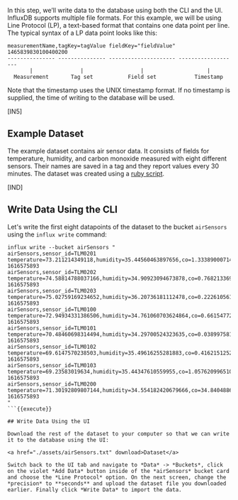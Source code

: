 In this step, we’ll write data to the database using both the CLI and the UI. InfluxDB supports multiple file formats. For this example, we will be using Line Protocol (LP), a text-based format that contains one data point per line. The typical syntax of a LP data point looks like this:

```
measurementName,tagKey=tagValue fieldKey="fieldValue" 1465839830100400200
--------------- --------------- --------------------- -------------------
       |               |                  |                    |
  Measurement       Tag set           Field set            Timestamp
```
Note that the timestamp uses the UNIX timestamp format. If no timestamp is supplied, the time of writing to the database will be used.

[IN5]

## Example Dataset

The example dataset contains air sensor data. It consists of fields for temperature, humidity, and carbon monoxide measured with eight different sensors. Their names are saved in a tag and they report values every 30 minutes. The dataset was created using a [ruby script](https://github.com/influxdata/influxdb2-sample-data).

[IND]


## Write Data Using the CLI

Let's write the first eight datapoints of the dataset to the bucket `airSensors` using the `influx write` command:

```
influx write --bucket airSensors "
airSensors,sensor_id=TLM0201 temperature=73.211214349118,humidity=35.44560463897656,co=1.3338900071411675 1616575893
airSensors,sensor_id=TLM0202 temperature=74.58814788037166,humidity=34.90923094673878,co=0.7682133692653247 1616575893
airSensors,sensor_id=TLM0203 temperature=75.02759169234652,humidity=36.20736181112478,co=0.2226105613964045 1616575893
airSensors,sensor_id=TLM0100 temperature=72.94934331386506,humidity=34.761060703624864,co=0.6615477265453658 1616575893
airSensors,sensor_id=TLM0101 temperature=70.48460698314494,humidity=34.29700524323635,co=0.038997581270328284 1616575893
airSensors,sensor_id=TLM0102 temperature=69.6147570238503,humidity=35.49616255281883,co=0.4162151252758595 1616575893
airSensors,sensor_id=TLM0103 temperature=69.23583019634,humidity=35.44347610559955,co=1.057620996510558 1616575893
airSensors,sensor_id=TLM0200 temperature=71.30192809807144,humidity=34.554182420679666,co=34.8404886921331 1616575893
"
```{{execute}}

## Write Data Using the UI

Download the rest of the dataset to your computer so that we can write it to the database using the UI:

<a href="./assets/airSensors.txt" download>Dataset</a>

Switch back to the UI tab and navigate to *Data* -> *Buckets*, click on the violet *Add Data* button inside of the *airSensors* bucket card and choose the *Line Protocol* option. On the next screen, change the *precision* to **seconds** and upload the dataset file you downloaded earlier. Finally click *Write Data* to import the data.